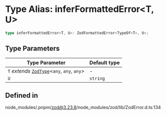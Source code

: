 # Type Alias: inferFormattedError\<T, U\>

```ts
type inferFormattedError<T, U>: ZodFormattedError<TypeOf<T>, U>;
```

## Type Parameters

| Type Parameter | Default type |
| ------ | ------ |
| `T` *extends* [`ZodType`](../classes/ZodType.md)\<`any`, `any`, `any`\> | - |
| `U` | `string` |

## Defined in

node\_modules/.pnpm/zod@3.23.8/node\_modules/zod/lib/ZodError.d.ts:134
